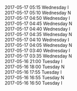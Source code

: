 2017-05-17 05:15 Wednesday  I  
2017-05-17 05:10 Wednesday  N  
2017-05-17 04:50 Wednesday  I  
2017-05-17 04:45 Wednesday  N  
2017-05-17 04:40 Wednesday  I  
2017-05-17 04:35 Wednesday  N  
2017-05-17 04:10 Wednesday  I  
2017-05-17 04:05 Wednesday  N  
2017-05-17 03:40 Wednesday  I  
2017-05-17 03:35 Wednesday  N  
2017-05-16 21:00 Tuesday  I  
2017-05-16 18:00 Tuesday  N  
2017-05-16 17:55 Tuesday  I  
2017-05-16 16:55 Tuesday  N  
2017-05-16 16:50 Tuesday  I  
